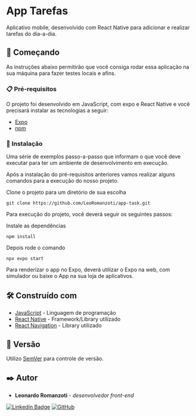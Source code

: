# App Tarefas

Aplicativo mobile, desenvolvido com React Native para adicionar e realizar tarefas do dia-a-dia.

## 🚀 Começando

As instruções abaixo permitirão que você consiga rodar essa aplicação na sua máquina para fazer testes locais e afins.

### 📋 Pré-requisitos

O projeto foi desenvolvido em JavaScript, com expo e React Native e você precisará instalar as tecnologias a seguir:

-   [Expo](https://docs.expo.dev/get-started/installation/)
-   [npm](https://docs.npmjs.com/downloading-and-installing-node-js-and-npm)

### 🔧 Instalação

Uma série de exemplos passo-a-passo que informam o que você deve executar para ter um ambiente de desenvolvimento em execução.

Após a instalação do pré-requisitos anteriores vamos realizar alguns comandos para a execução do nosso projeto.

Clone o projeto para um diretório de sua escolha

```
git clone https://github.com/LeoRomanzoti/app-task.git
```

Para execução do projeto, você deverá seguir os seguintes passos:

Instale as dependências

```
npm install
```

Depois rode o comando

```
npx expo start
```

Para renderizar o app no Expo, deverá utilizar o Expo na web, com simulador ou baixe o App na sua loja de aplicativos.

## 🛠️ Construído com

-   [JavaScript](https://www.javascript.com/) - Linguagem de programação
-   [React Native](https://reactnative.dev/) - Framework/Library utilizado
-   [React Navigation](https://reactnavigation.org/) - Library utilizado

## 📌 Versão

Utilizo [SemVer](http://semver.org/) para controle de versão.

## ✒️ Autor

-   **Leonardo Romanzoti** - _desenvolvedor front-end_

[![Linkedin Badge](https://img.shields.io/badge/-LeoRomanzoti-blue?style=flat-square&logo=Linkedin&logoColor=white&link=https://www.linkedin.com/in/leonardo-romanzoti-dev/)](https://www.linkedin.com/in/leonardo-romanzoti-dev/)
[![GitHub](https://img.shields.io/badge/-@LeoRomanzoti-black?style=flat-square&logo=Github&logoColor=white&link=https://github.com/LeoRomanzoti)](https://github.com/LeoRomanzoti)
